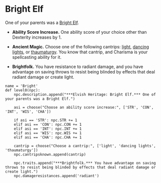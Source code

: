 # Bright Elf
One of your parents was a [Bright Elf](../Elves/Bright.md).

* **Ability Score Increase.** One ability score of your choice other than Dexterity increases by 1.

* **Ancient Magic.** Choose one of the following cantrips: [light](../../Magic/Spells/light.md), [dancing lights](../../Magic/Spells/dancing-lights.md), or [thaumaturgy](../../Magic/Spells/thaumaturgy.md). You know that cantrip, and Charisma is your spellcasting ability for it.

* **Brightfolk.** You have resistance to radiant damage, and you have advantage on saving throws to resist being blinded by effects that deal radiant damage or create light.

```
name = 'Bright'
def level0(npc):
    npc.description.append("***Elvish Heritage: Bright Elf.*** One of your parents was a Bright Elf.")

    asi = choose("Choose an ability score increase:", ['STR', 'CON', 'INT', 'WIS', 'CHA'])

    if asi == 'STR': npc.STR += 1
    elif asi == 'CON': npc.CON += 1
    elif asi == 'INT': npc.INT += 1
    elif asi == 'WIS': npc.WIS += 1
    elif asi == 'CHA': npc.CHA += 1

    cantrip = choose("Choose a cantrip:", ['light', 'dancing lights', 'thaumaturgy'])
    npc.cantripsknown.append(cantrip)

    npc.traits.append("***Brightfolk.*** You have advantage on saving throws to resist being blinded by effects that deal radiant damage or create light.")
    npc.damageresistances.append('radiant')
```